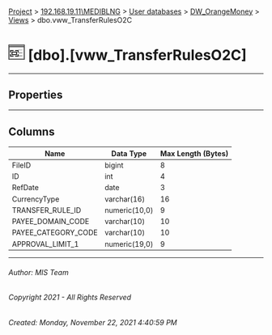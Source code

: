 #### 

[Project](../../../../index.md) > [192.168.19.11\\MEDIBLNG](../../../index.md) > [User databases](../../index.md) > [DW_OrangeMoney](../index.md) > [Views](Views.md) > dbo.vww_TransferRulesO2C

# ![Views](../../../../Images/View32.png) [dbo].[vww_TransferRulesO2C]

---

## <a name="#properties"></a>Properties



---

## <a name="#columns"></a>Columns

| Name | Data Type | Max Length (Bytes) |
|---|---|---|
| FileID | bigint | 8 |
| ID | int | 4 |
| RefDate | date | 3 |
| CurrencyType | varchar(16) | 16 |
| TRANSFER_RULE_ID | numeric(10,0) | 9 |
| PAYEE_DOMAIN_CODE | varchar(10) | 10 |
| PAYEE_CATEGORY_CODE | varchar(10) | 10 |
| APPROVAL_LIMIT_1 | numeric(19,0) | 9 |


---

###### Author:  MIS Team

###### Copyright 2021 - All Rights Reserved

###### Created: Monday, November 22, 2021 4:40:59 PM

